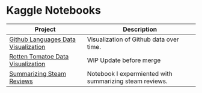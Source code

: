 # Kaggle Notebooks

| Project | Description |
---------- | --------------
| [Github Languages Data Visualization](./GithubLanguagesDataVisualization/notebook.ipynb) | Visualization of Github data over time. |
| [Rotten Tomatoe Data Visualization](./RottenTomatoeVisualization/notebook.ipynb) | WIP Update before merge |
| [Summarizing Steam Reviews](./SummarizingSteamReviews/notebook.ipynb) | Notebook I expermiented with summarizing steam reviews. |
